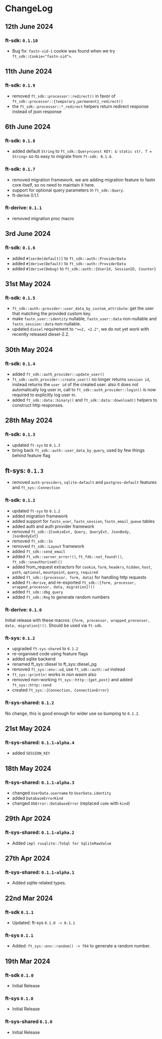 # ChangeLog

## 12th June 2024

### ft-sdk: `0.1.10`

- Bug fix: `fastn-sid-1` cookie was found when we try `ft_sdk::Cookie<"fastn-sid">`.

## 11th June 2024

### ft-sdk: `0.1.9`

- removed `ft_sdk::processor::redirect()` in favor of `ft_sdk::processor::{temporary,permanent}_redirect()`
- the `ft_sdk::processor::*_redirect` helpers return redirect response instead of json response

## 6th June 2024

### ft-sdk: `0.1.8`

- added default `String` to `ft_sdk::Query<const KEY: &'static str, T = String>` so its easy to
  migrate from `ft-sdk: 0.1.6`.

### ft-sdk: `0.1.7`

- removed migration framework. we are adding migration feature to fastn core itself, so no need to
  maintain it here.
- support for optional query parameters in `ft_sdk::Query`.
- ft-derive 0.1.1

### ft-derive: `0.1.1`

- removed migration proc macro

## 3rd June 2024

### ft-sdk: `0.1.6`

- added `#[serde(default)]` to `ft_sdk::auth::ProviderData`
- added `#[derive(Default)` to `ft_sdk::auth::ProviderData`
- added `#[derive(Debug)` to `ft_sdk::auth::{UserId, SessionID, Counter}`

## 31st May 2024

### ft-sdk: `0.1.5`

- `ft_sdk::auth::provider::user_data_by_custom_attribute`: get the user that matching the provided
  custom key.
- make `fastn_user::identity` nullable, `fastn_user::data` non-nullable and `fastn_session::data`
  non-nullable.
- updated `diesel` requirement to `">=2, <2.2"`, we do not yet work with recently released diesel-2.2.

## 30th May 2024

### ft-sdk: `0.1.4`

- added `ft_sdk::auth_provider::update_user()`
- `ft_sdk::auth_provider::create_user()` no longer returns `session id`, instead returns the `user id`
  of the created user. also it does not automatically log user in, call to `ft_sdk::auth_provider::login()`
  is now required to explicitly log user in.
- added `ft_sdk::data::binary()` and `ft_sdk::data::download()` helpers to construct http responses.

## 28th May 2024

### ft-sdk: `0.1.3`

- updated `ft-sys` to `0.1.3`
- bring back `ft_sdk::auth::user_data_by_query`, used by few things behind feature flag

## ft-sys: `0.1.3`

- removed `auth-providers`, `sqlite-default` and `postgres-default` features and `ft_sys::Connection`

### ft-sdk: `0.1.2`

- updated `ft-sys` to `0.1.2`
- added migration framework
- added support for `fastn_user`, `fastn_session`, `fastn_email_queue` tables
- added auth and auth provider framework
- removed `ft_sdk::{CookieExt, Query, QueryExt, JsonBody, JsonBodyExt}`
- removed `ft_sdk::In`
- removed `ft_sdk::Layout` framework
- added `ft_sdk::send_email`
- added `ft_sdk::server_error!()`, `ft_fdk::not_found!()`, `ft_sdk::unauthorised!()`
- added from_request extractors for `cookie`, `form`, `headers`, `hidden`, `host`,
  `path`, `optional`, `mountpoint`, `query`, `required`
- added `ft_sdk::{processor, form, data}` for handling http requests
- added `ft-derive`, and re-exported `ft_sdk::{form, processor, wrapped_processor, data, migration}!()`
- added `ft_sdk::dbg_query`
- added `ft_sdk::Rng` to generate random numbers

### ft-derive: `0.1.0`

Initial release with these macros: `{form, processor, wrapped_processor, data, migration}!()`. Should
be used via `ft-sdk`.

### ft-sys: `0.1.2`

- upgraded `ft-sys-shared` to `0.1.2`
- re-organised code using feature flags
- added sqlite backend
- renamed ft_sys::diesel to ft_sys::diesel_pg
- removed `ft_sys::env::ud`, use `ft_sdk::auth::ud` instead
- `ft_sys::println!` works in non wasm also
- removed non-working `ft_sys::http::{get,post}` and added `ft_sys::http::send`
- created `ft_sys::{Connection, ConnectionError}`

### ft-sys-shared: `0.1.2`

No change, this is good enough for wider use so bumping to `0.1.2`.

## 21st May 2024

### ft-sys-shared: `0.1.1-alpha.4`

- added `SESSION_KEY`

## 18th May 2024

### ft-sys-shared: `0.1.1-alpha.3`

- changed `UserData.username` to `UserData.identity`
- added `DatabaseErrorKind`
- changed `DbError::DatabaseError` (replaced `code` with `kind`)

## 29th Apr 2024

### ft-sys-shared: `0.1.1-alpha.2`

- Added `impl rusqlite::ToSql for SqliteRawValue`

## 27th Apr 2024

### ft-sys-shared: `0.1.1-alpha.1`

- Added sqlite related types.

## 22nd Mar 2024

### ft-sdk `0.1.1`

- Updated: ft-sys `0.1.0 -> 0.1.1`

### ft-sys `0.1.1`

- Added: `ft_sys::env::random() -> f64` to generate a random number.

## 19th Mar 2024

### ft-sdk `0.1.0`

- Initial Release

### ft-sys `0.1.0`

- Initial Release

### ft-sys-shared `0.1.0`

- Initial Release
